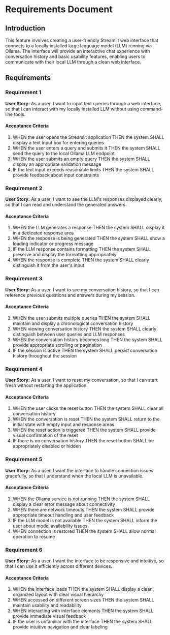# Requirements Document

## Introduction

This feature involves creating a user-friendly Streamlit web interface that connects to a locally installed large language model (LLM) running via Ollama. The interface will provide an interactive chat experience with conversation history and basic usability features, enabling users to communicate with their local LLM through a clean web interface.

## Requirements

### Requirement 1

**User Story:** As a user, I want to input text queries through a web interface, so that I can interact with my locally installed LLM without using command-line tools.

#### Acceptance Criteria

1. WHEN the user opens the Streamlit application THEN the system SHALL display a text input box for entering queries
2. WHEN the user enters a query and submits it THEN the system SHALL send the query to the local Ollama LLM endpoint
3. WHEN the user submits an empty query THEN the system SHALL display an appropriate validation message
4. IF the text input exceeds reasonable limits THEN the system SHALL provide feedback about input constraints

### Requirement 2

**User Story:** As a user, I want to see the LLM's responses displayed clearly, so that I can read and understand the generated answers.

#### Acceptance Criteria

1. WHEN the LLM generates a response THEN the system SHALL display it in a dedicated response area
2. WHEN the response is being generated THEN the system SHALL show a loading indicator or progress message
3. IF the LLM response contains formatting THEN the system SHALL preserve and display the formatting appropriately
4. WHEN the response is complete THEN the system SHALL clearly distinguish it from the user's input

### Requirement 3

**User Story:** As a user, I want to see my conversation history, so that I can reference previous questions and answers during my session.

#### Acceptance Criteria

1. WHEN the user submits multiple queries THEN the system SHALL maintain and display a chronological conversation history
2. WHEN viewing conversation history THEN the system SHALL clearly distinguish between user queries and LLM responses
3. WHEN the conversation history becomes long THEN the system SHALL provide appropriate scrolling or pagination
4. IF the session is active THEN the system SHALL persist conversation history throughout the session

### Requirement 4

**User Story:** As a user, I want to reset my conversation, so that I can start fresh without restarting the application.

#### Acceptance Criteria

1. WHEN the user clicks the reset button THEN the system SHALL clear all conversation history
2. WHEN the conversation is reset THEN the system SHALL return to the initial state with empty input and response areas
3. WHEN the reset action is triggered THEN the system SHALL provide visual confirmation of the reset
4. IF there is no conversation history THEN the reset button SHALL be appropriately disabled or hidden

### Requirement 5

**User Story:** As a user, I want the interface to handle connection issues gracefully, so that I understand when the local LLM is unavailable.

#### Acceptance Criteria

1. WHEN the Ollama service is not running THEN the system SHALL display a clear error message about connectivity
2. WHEN there are network timeouts THEN the system SHALL provide appropriate timeout handling and user feedback
3. IF the LLM model is not available THEN the system SHALL inform the user about model availability issues
4. WHEN connection is restored THEN the system SHALL allow normal operation to resume

### Requirement 6

**User Story:** As a user, I want the interface to be responsive and intuitive, so that I can use it efficiently across different devices.

#### Acceptance Criteria

1. WHEN the interface loads THEN the system SHALL display a clean, organized layout with clear visual hierarchy
2. WHEN accessed on different screen sizes THEN the system SHALL maintain usability and readability
3. WHEN interacting with interface elements THEN the system SHALL provide immediate visual feedback
4. IF the user is unfamiliar with the interface THEN the system SHALL provide intuitive navigation and clear labeling